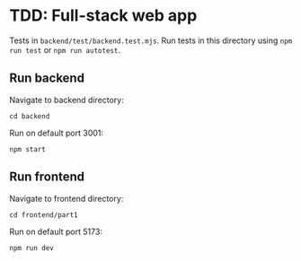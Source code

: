# TDD: Full-stack web app

Tests in `backend/test/backend.test.mjs`.
Run tests in this directory using `npm run test` or `npm run autotest`.

## Run backend
Navigate to backend directory:
```
cd backend
```
 
Run on default port 3001:
```
npm start
```


## Run frontend

Navigate to frontend directory:
```
cd frontend/part1
```

Run on default port 5173:
```
npm run dev
```
